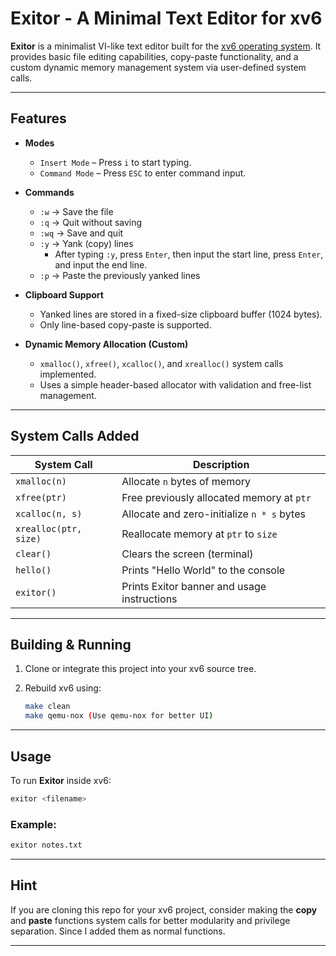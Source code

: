 # Exitor - A Minimal Text Editor for xv6

**Exitor** is a minimalist VI-like text editor built for the [xv6 operating system](https://pdos.csail.mit.edu/6.828/2021/xv6.html). It provides basic file editing capabilities, copy-paste functionality, and a custom dynamic memory management system via user-defined system calls.

---

## Features

- **Modes**
  - `Insert Mode` – Press `i` to start typing.
  - `Command Mode` – Press `ESC` to enter command input.

- **Commands**
  - `:w`  → Save the file  
  - `:q`  → Quit without saving  
  - `:wq` → Save and quit  
  - `:y`  → Yank (copy) lines  
     - After typing `:y`, press `Enter`, then input the start line, press `Enter`, and input the end line.
  - `:p`  → Paste the previously yanked lines

- **Clipboard Support**
  - Yanked lines are stored in a fixed-size clipboard buffer (1024 bytes).
  - Only line-based copy-paste is supported.

- **Dynamic Memory Allocation (Custom)**
  - `xmalloc()`, `xfree()`, `xcalloc()`, and `xrealloc()` system calls implemented.
  - Uses a simple header-based allocator with validation and free-list management.

---

## System Calls Added

| System Call           | Description                                      |
|------------------------|--------------------------------------------------|
| `xmalloc(n)`           | Allocate `n` bytes of memory                     |
| `xfree(ptr)`           | Free previously allocated memory at `ptr`        |
| `xcalloc(n, s)`        | Allocate and zero-initialize `n * s` bytes       |
| `xrealloc(ptr, size)`  | Reallocate memory at `ptr` to `size`             |
| `clear()`              | Clears the screen (terminal)                     |
| `hello()`              | Prints "Hello World" to the console              |
| `exitor()`             | Prints Exitor banner and usage instructions      |

---

## Building & Running

1. Clone or integrate this project into your xv6 source tree.
2. Rebuild xv6 using:

   ```bash
   make clean 
   make qemu-nox (Use qemu-nox for better UI)
   ```
---

## Usage

To run **Exitor** inside xv6:

```bash
exitor <filename>
```

### Example:

```bash
exitor notes.txt
```

---

## Hint

If you are cloning this repo for your xv6 project, consider making the **copy** and **paste** functions system calls for better modularity and privilege separation. Since I added them as normal functions.

---
